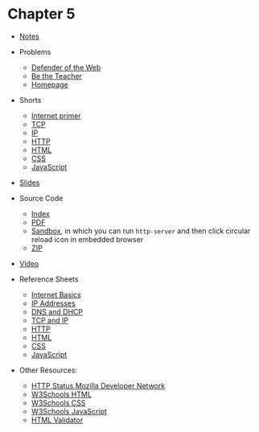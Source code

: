 # Chapter 5

* [Notes](notes)
* Problems
  * [Defender of the Web](https://docs.cs50.net/2019/ap/problems/defender/defender.html)
  * [Be the Teacher](https://docs.cs50.net/2019/ap/problems/teacher/teacher.html)
  * [Homepage](https://docs.cs50.net/2019/ap/problems/homepage/homepage.html)
* Shorts
  * [Internet primer](https://www.youtube.com/watch?v=04GztBlVo_s)
  * [TCP](https://www.youtube.com/watch?v=GP7uvI_6uas)
  * [IP](https://www.youtube.com/watch?v=A1g9SokDJSU)
  * [HTTP](https://www.youtube.com/watch?v=4axL8Gfw2nI)
  * [HTML](https://www.youtube.com/watch?v=YK78KhMf7bs)
  * [CSS](https://www.youtube.com/watch?v=Ub3FKU21ubk)  
  * [JavaScript](https://www.youtube.com/watch?v=Z93IaNfavZw)
* [Slides](https://cdn.cs50.net/2018/fall/lectures/5/lecture5.pdf)
* Source Code
  * [Index](https://cdn.cs50.net/2018/fall/lectures/5/src5/)
  * [PDF](https://cdn.cs50.net/2018/fall/lectures/5/src5.pdf)
  * [Sandbox](https://sandbox.cs50.io/b0df4352-0dac-4722-bfc7-fe58e4c91bf5), in which you can run `http-server` and then click circular reload icon in embedded browser
  * [ZIP](https://cdn.cs50.net/2018/fall/lectures/5/src5.zip)
* [Video](https://video.cs50.net/2018/fall/lectures/5)
* Reference Sheets
  * [Internet Basics](https://ap.cs50.school/assets/pdfs/internet_basics.pdf)
  * [IP Addresses](https://ap.cs50.school/assets/pdfs/ip_addresses.pdf)
  * [DNS and DHCP](https://ap.cs50.school/assets/pdfs/dns_and_dhcp.pdf)
  * [TCP and IP](https://ap.cs50.school/assets/pdfs/tcp_and_ip.pdf)
  * [HTTP](https://ap.cs50.school/assets/pdfs/http.pdf)
  * [HTML](https://ap.cs50.school/assets/pdfs/html.pdf)
  * [CSS](https://ap.cs50.school/assets/pdfs/css.pdf)
  * [JavaScript](https://ap.cs50.school/assets/pdfs/javascript.pdf)


* Other Resources:
    * [HTTP Status Mozilla Developer Network](https://developer.mozilla.org/en-US/docs/Web/HTTP/Status)
    * [W3Schools HTML](https://www.w3schools.com/html)
    * [W3Schools CSS](https://www.w3schools.com/css)
    * [W3Schools JavaScript](https://www.w3schools.com/js)
    * [HTML Validator](http://validator.w3.org/)
